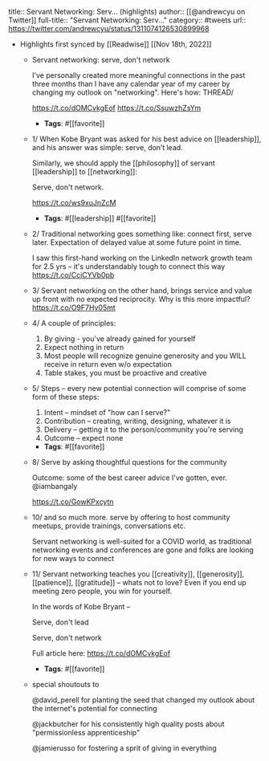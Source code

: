 title:: Servant Networking: Serv... (highlights)
author:: [[@andrewcyu on Twitter]]
full-title:: "Servant Networking: Serv..."
category:: #tweets
url:: https://twitter.com/andrewcyu/status/1311074126530899968

- Highlights first synced by [[Readwise]] [[Nov 18th, 2022]]
	- Servant networking: serve, don't network
	  
	  I’ve personally created more meaningful connections in the past three months than I have any calendar year of my career by changing my outlook on "networking". Here's how: THREAD/
	  
	  https://t.co/dOMCvkgEof https://t.co/SsuwzhZsYm
		- **Tags**: #[[favorite]]
	- 1/ When Kobe Bryant was asked for his best advice on [[leadership]], and his answer was simple: serve, don’t lead.
	  
	  Similarly, we should apply the [[philosophy]] of servant [[leadership]] to [[networking]]: 
	  
	  Serve, don't network. 
	  
	  https://t.co/ws9xuJnZcM
		- **Tags**: #[[leadership]] #[[favorite]]
	- 2/ Traditional networking goes something like: connect first, serve later. Expectation of delayed value at some future point in time. 
	  
	  I saw this first-hand working on the LinkedIn network growth team for 2.5 yrs – it's understandably tough to connect this way https://t.co/CciCYVb0pb
	- 3/ Servant networking on the other hand, brings service and value up front with no expected reciprocity. Why is this more impactful? https://t.co/O9F7Hv05mt
	- 4/ A couple of principles: 
	  
	  1) By giving - you've already gained for yourself
	  2) Expect nothing in return
	  3) Most people will recognize genuine generosity and you WILL receive in return even w/o expectation
	  4) Table stakes, you must be proactive and creative
	- 5/ Steps – every new potential connection will comprise of some form of these steps:
	  
	  1) Intent – mindset of "how can I serve?"
	  2) Contribution – creating, writing, designing, whatever it is
	  3) Delivery – getting it to the person/community you're serving
	  4) Outcome – expect none
		- **Tags**: #[[favorite]]
	- 8/ Serve by asking thoughtful questions for the community 
	  
	  Outcome: some of the best career advice I've gotten, ever. @iambangaly 
	  
	  https://t.co/GowKPxcytn
	- 10/ and so much more. serve by offering to host community meetups, provide trainings, conversations etc. 
	  
	  Servant networking is well-suited for a COVID world, as traditional networking events and conferences are gone and folks are looking for new ways to connect
	- 11/ Servant networking teaches you [[creativity]], [[generosity]], [[patience]], [[gratitude]] – whats not to love? Even if you end up meeting zero people, you win for yourself.
	  
	  In the words of Kobe Bryant – 
	  
	  Serve, don't lead
	  
	  Serve, don't network
	  
	  Full article here: https://t.co/dOMCvkgEof
		- **Tags**: #[[favorite]]
	- special shoutouts to
	  
	  @david_perell for planting the seed that changed my outlook about the internet's potential for connecting
	  
	  @jackbutcher for his consistently high quality posts about "permissionless apprenticeship"
	  
	  @jamierusso for fostering a sprit of giving in everything